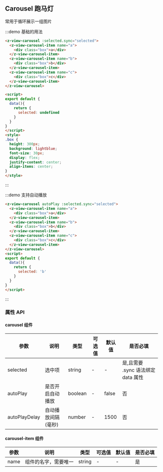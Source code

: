 ## Carousel 跑马灯

常用于循环展示一组图片

:::demo 基础的用法
```html
<z-view-carousel :selected.sync="selected">
  <z-view-carousel-item name="a">
    <div class="box">a</div>
  </z-view-carousel-item>
  <z-view-carousel-item name="b">
    <div class="box">b</div>
  </z-view-carousel-item>
  <z-view-carousel-item name="c">
    <div class="box">c</div>
  </z-view-carousel-item>
</z-view-carousel>

<script>
export default {
  data(){
    return {
      selected: undefined
    }
  }
}
</script>
<style>
.box {
  height: 300px;
  background: lightblue;
  font-size: 30px;
  display: flex;
  justify-content: center;
  align-items: center;
}
</style>
```
:::

:::demo 支持自动播放
```html
<z-view-carousel autoPlay :selected.sync="selected">
  <z-view-carousel-item name="a">
    <div class="box">a</div>
  </z-view-carousel-item>
  <z-view-carousel-item name="b">
    <div class="box">b</div>
  </z-view-carousel-item>
  <z-view-carousel-item name="c">
    <div class="box">c</div>
  </z-view-carousel-item>
</z-view-carousel>
<script>
export default {
  data(){
    return {
      selected: 'b'
    }
  }
}
</script>
```
:::

### 属性 API

#### carousel 组件

| 参数      | 说明    | 类型      | 可选值       | 默认值   | 是否必填 |
|---------- |-------- |---------- |-------------  |-------- | -------- |
| selected | 选中项 | string | - | - | 是,且需要 .sync 语法绑定 data 属性 |
| autoPlay | 是否开启自动播放 | boolean | - | false | 否 |
| autoPlayDelay | 自动播放间隔(毫秒) | number | - | 1500 | 否 |

#### carousel-item 组件
| 参数      | 说明    | 类型      | 可选值       | 默认值   | 是否必填
|---------- |-------- |---------- |-------------  |-------- |-------- |
| name | 组件的名字，需要唯一  | string | - | - | 是 |

